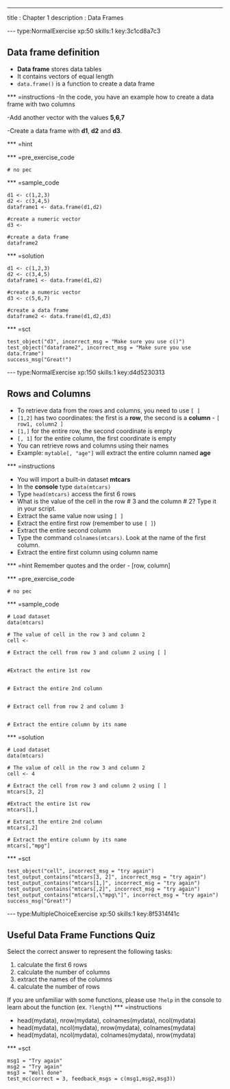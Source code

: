 ---
title       : Chapter 1
description : Data Frames

--- type:NormalExercise xp:50 skills:1 key:3c1cd8a7c3
## Data frame definition
* **Data frame** stores data tables
* It contains vectors of equal length
* ` data.frame() ` is a function to create a data frame


*** =instructions
-In the code, you have an example how to create a data frame with two columns

-Add another vector with the values **5,6,7**

-Create a data frame with **d1**, **d2** and **d3**.


*** =hint


*** =pre_exercise_code
```{r}
# no pec
```

*** =sample_code
```{r}
d1 <- c(1,2,3)
d2 <- c(3,4,5)
dataframe1 <- data.frame(d1,d2)

#create a numeric vector
d3 <- 

#create a data frame
dataframe2 

```

*** =solution
```{r}
d1 <- c(1,2,3)
d2 <- c(3,4,5)
dataframe1 <- data.frame(d1,d2)

#create a numeric vector
d3 <- c(5,6,7)

#create a data frame
dataframe2 <- data.frame(d1,d2,d3)

```

*** =sct
```{r}
test_object("d3", incorrect_msg = "Make sure you use c()")
test_object("dataframe2", incorrect_msg = "Make sure you use data.frame")
success_msg("Great!")
```
--- type:NormalExercise xp:150 skills:1 key:d4d5230313
## Rows and Columns
- To retrieve data from the rows and columns, you need to use `[ ]`
- ` [1,2] ` has two coordinates: the first is a **row**, the second is a **column** - ` [ row1, column2 ] `
- ` [1,] ` for the entire row, the second coordinate is empty
- ` [, 1] ` for the entire column, the first coordinate is empty
- You can retrieve rows and columns using their names
- Example: ` mytable[, "age"] ` will extract the entire column named **age**
 
*** =instructions
- You will import a built-in dataset **mtcars**
- In the **console** type  ` data(mtcars) `
- Type ` head(mtcars) ` access the first 6 rows
- What is the value of the cell in the row # 3 and the column # 2? Type it in your script.
- Extract the same value now using ` [ ] `
- Extract the entire first row (remember to use ` [ ] `)
- Extract the entire second column
- Type the command ` colnames(mtcars) `. Look at the name of the first column.
- Extract the entire first column using column name

*** =hint
 Remember quotes and the order - [row, column]

*** =pre_exercise_code
```{r}
# no pec
```

*** =sample_code
```{r}
# Load dataset
data(mtcars)

# The value of cell in the row 3 and column 2
cell <- 

# Extract the cell from row 3 and column 2 using [ ]


#Extract the entire 1st row


# Extract the entire 2nd column


# Extract cell from row 2 and column 3


# Extract the entire column by its name

```
*** =solution
```{r}
# Load dataset
data(mtcars)

# The value of cell in the row 3 and column 2
cell <- 4

# Extract the cell from row 3 and column 2 using [ ]
mtcars[3, 2]

#Extract the entire 1st row
mtcars[1,]

# Extract the entire 2nd column
mtcars[,2]

# Extract the entire column by its name
mtcars[,"mpg"]
```

*** =sct
```{r}
test_object("cell", incorrect_msg = "try again")
test_output_contains("mtcars[3, 2]", incorrect_msg = "try again")
test_output_contains("mtcars[1,]", incorrect_msg = "try again")
test_output_contains("mtcars[,2]", incorrect_msg = "try again")
test_output_contains("mtcars[,\"mpg\"]", incorrect_msg = "try again")
success_msg("Great!")
```
--- type:MultipleChoiceExercise xp:50 skills:1 key:8f5314f41c

## Useful Data Frame Functions Quiz
Select the correct answer to represent the following tasks:

1. calculate the first 6 rows
2. calculate the number of columns
3. extract the names of the columns
4. calculate the number of rows

If you are unfamiliar with some functions, please use ` ?help ` in the console to learn about the function (ex. ` ?length `)
*** =instructions
- head(mydata), nrow(mydata), colnames(mydata), ncol(mydata)
- head(mydata), ncol(mydata), nrow(mydata), colnames(mydata)
- head(mydata), ncol(mydata), colnames(mydata), nrow(mydata) 


*** =sct
```{r}
msg1 = "Try again"
msg2 = "Try again"
msg3 = "Well done"
test_mc(correct = 3, feedback_msgs = c(msg1,msg2,msg3))
```
